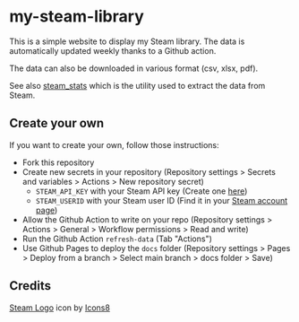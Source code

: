 ﻿# my-steam-library

This is a simple website to display my Steam library. The data is automatically updated weekly thanks to a Github action.

The data can also be downloaded in various format (csv, xlsx, pdf).

See also [steam_stats](https://github.com/dbeley/steam_stats) which is the utility used to extract the data from Steam.

## Create your own

If you want to create your own, follow those instructions:

- Fork this repository
- Create new secrets in your repository (Repository settings > Secrets and variables > Actions > New repository secret)
    - `STEAM_API_KEY` with your Steam API key (Create one [here](https://steamcommunity.com/dev/apikey))
    - `STEAM_USERID` with your Steam user ID (Find it in your [Steam account page](https://store.steampowered.com/account/))
- Allow the Github Action to write on your repo (Repository settings > Actions > General > Workflow permissions > Read and write)
- Run the Github Action `refresh-data` (Tab "Actions")
- Use Github Pages to deploy the `docs` folder (Repository settings > Pages > Deploy from a branch > Select main branch > docs folder > Save)

## Credits

<a target="_blank" href="https://icons8.com/icon/rY0tVPCr9Fer/steam">Steam Logo</a> icon by <a target="_blank" href="https://icons8.com">Icons8</a>
